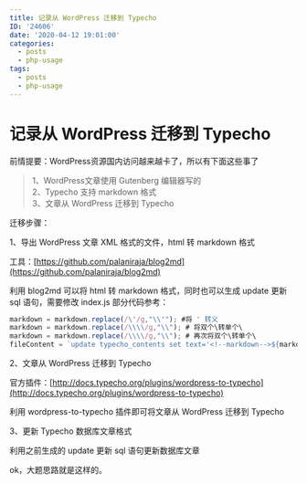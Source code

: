 ```yaml
---
title: 记录从 WordPress 迁移到 Typecho
ID: '24606'
date: '2020-04-12 19:01:00'
categories:
  - posts
  - php-usage
tags:
  - posts
  - php-usage
---
```


# 记录从 WordPress 迁移到 Typecho

前情提要：WordPress资源国内访问越来越卡了，所以有下面这些事了

> 1、WordPress文章使用 Gutenberg 编辑器写的  
> 2、Typecho 支持 markdown 格式  
> 3、文章从 WordPress 迁移到 Typecho

迁移步骤：

1、导出 WordPress 文章 XML 格式的文件，html 转 markdown 格式

工具：[https://github.com/palaniraja/blog2md](https://github.com/palaniraja/blog2md)

利用 blog2md 可以将 html 转 markdown 格式，同时也可以生成 update 更新 sql 语句，需要修改 index.js 部分代码参考：

``` js 
markdown = markdown.replace(/\'/g,"\\'"); #将 ' 转义
markdown = markdown.replace(/\\\\/g,"\\"); # 将双个\转单个\
markdown = markdown.replace(/\\\\/g,"\\"); # 再次将双个\转单个\
fileContent = `update typecho_contents set text='<!--markdown-->${markdown}' where cid=${post["wp:post_id"]};\n` # 生成兼容 Typecho 的 markdown 格式
```

2、文章从 WordPress 迁移到 Typecho

官方插件：[http://docs.typecho.org/plugins/wordpress-to-typecho](http://docs.typecho.org/plugins/wordpress-to-typecho)

利用 wordpress-to-typecho 插件即可将文章从 WordPress 迁移到 Typecho

3、更新 Typecho 数据库文章格式

利用之前生成的 update 更新 sql 语句更新数据库文章

ok，大题思路就是这样的。
 
 
 
 
